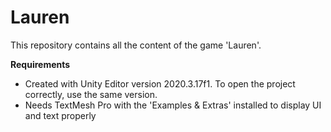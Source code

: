 # Lauren
This repository contains all the content of the game 'Lauren'.

**Requirements**
- Created with Unity Editor version 2020.3.17f1. To open the project correctly, use the same version.
- Needs TextMesh Pro with the 'Examples & Extras' installed to display UI and text properly

